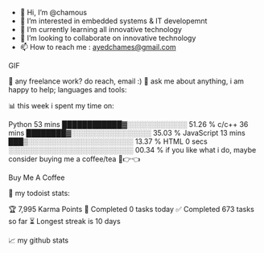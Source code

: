 - 👋 Hi, I’m @chamous
- 👀 I’m interested in embedded systems & IT developemnt
- 🌱 I’m currently learning all innovative technology
- 💞️ I’m looking to collaborate on innovative technology
- 📫 How to reach me : ayedchames@gmail.com

<!---
chamous/chamous is a ✨ special ✨ repository because its `README.md` (this file) appears on your GitHub profile.
You can click the Preview link to take a look at your changes.
--->







GIF

💼 any freelance work? do reach, email :)
💬 ask me about anything, i am happy to help;
languages and tools:

         

📊 this week i spent my time on:

Python   53 mins         ████████████▓░░░░░░░░░░░░   51.26 %
c/c++         36 mins         ████████▓░░░░░░░░░░░░░░░░   35.03 %
JavaScript   13 mins         ███▒░░░░░░░░░░░░░░░░░░░░░   13.37 %
HTML         0 secs          ░░░░░░░░░░░░░░░░░░░░░░░░░   00.34 %
if you like what i do, maybe consider buying me a coffee/tea 🥺👉👈

Buy Me A Coffee

🚧 my todoist stats:

🏆 7,995 Karma Points
🌸 Completed 0 tasks today
✅ Completed 673 tasks so far
⏳ Longest streak is 10 days

📈 my github stats

